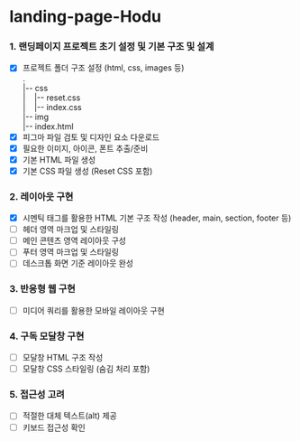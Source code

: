 # landing-page-Hodu

### 1. 랜딩페이지 프로젝트 초기 설정 및 **기본 구조 및 설계**

- [x]  프로젝트 폴더 구조 설정 (html, css, images 등)   
    .   
    |-- css    
    |&nbsp;&nbsp;&nbsp;&nbsp;|-- reset.css    
    |&nbsp;&nbsp;&nbsp;&nbsp;|-- index.css     
    |-- img     
    |-- index.html   
- [x]  피그마 파일 검토 및 디자인 요소 다운로드   
- [x]  필요한 이미지, 아이콘, 폰트 추출/준비   
- [x]  기본 HTML 파일 생성   
- [x]  기본 CSS 파일 생성 (Reset CSS 포함)   

### **2. 레이아웃 구현**

- [x]  시멘틱 태그를 활용한 HTML 기본 구조 작성 (header, main, section, footer 등)   
- [ ]  헤더 영역 마크업 및 스타일링   
- [ ]  메인 콘텐츠 영역 레이아웃 구성   
- [ ]  푸터 영역 마크업 및 스타일링   
- [ ]  데스크톱 화면 기준 레이아웃 완성   

### **3. 반응형 웹 구현**

- [ ]  미디어 쿼리를 활용한 모바일 레이아웃 구현   

### **4. 구독 모달창 구현**

- [ ]  모달창 HTML 구조 작성   
- [ ]  모달창 CSS 스타일링 (숨김 처리 포함)   

### **5. 접근성 고려**

- [ ]  적절한 대체 텍스트(alt) 제공   
- [ ]  키보드 접근성 확인   
